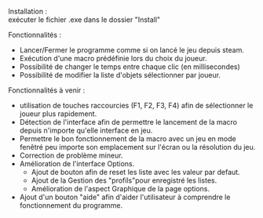 Installation :  
  exécuter le fichier .exe dans le dossier "Install"

Fonctionnalités :  
  - Lancer/Fermer le programme comme si on lancé le jeu depuis steam.  
  - Exécution d'une macro prédéfinie lors du choix du joueur.  
  - Possibilité de changer le temps entre chaque clic (en millisecondes)   
  - Possibilité de modifier la liste d'objets sélectionner par joueur.  

Fonctionnalités à venir :  
  - utilisation de touches raccourcies (F1, F2, F3, F4) afin de sélectionner le joueur plus rapidement.  
  - Détection de l'interface afin de permettre le lancement de la macro depuis n'importe qu'elle interface en jeu.  
  - Permettre le bon fonctionnement de la macro avec un jeu en mode fenêtré peu importe son emplacement sur l'écran ou la résolution du jeu.  
  - Correction de problème mineur.  
  - Amélioration de l'interface Options. 
    - Ajout de bouton afin de reset les liste avec les valeur par defaut. 
    - Ajout de la Gestion des "profils"pour enregistré les listes.
    - Amélioration de l'aspect Graphique de la page options.
  - Ajout d'un bouton "aide" afin d'aider l'utilisateur à comprendre le fonctionnement du programme.
